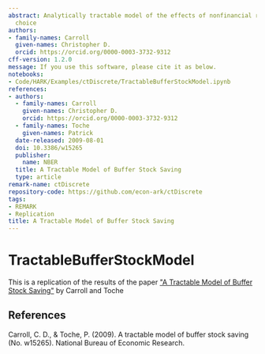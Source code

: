 ```yaml
---
abstract: Analytically tractable model of the effects of nonfinancial risk on intertemporal
  choice
authors:
- family-names: Carroll
  given-names: Christopher D.
  orcid: https://orcid.org/0000-0003-3732-9312
cff-version: 1.2.0
message: If you use this software, please cite it as below.
notebooks:
- Code/HARK/Examples/ctDiscrete/TractableBufferStockModel.ipynb
references:
- authors:
  - family-names: Carroll
    given-names: Christopher D.
    orcid: https://orcid.org/0000-0003-3732-9312
  - family-names: Toche
    given-names: Patrick
  date-released: 2009-08-01
  doi: 10.3386/w15265
  publisher:
    name: NBER
  title: A Tractable Model of Buffer Stock Saving
  type: article
remark-name: ctDiscrete
repository-code: https://github.com/econ-ark/ctDiscrete
tags:
- REMARK
- Replication
title: A Tractable Model of Buffer Stock Saving
---
```


# TractableBufferStockModel

This is a replication of the results of the paper ["A Tractable Model of Buffer Stock Saving"](http://www.econ2.jhu.edu/people/ccarroll/papers/ctDiscrete.pdf)  by Carroll and Toche


## References

Carroll, C. D., & Toche, P. (2009). A tractable model of buffer stock saving (No. w15265). National Bureau of Economic Research.

